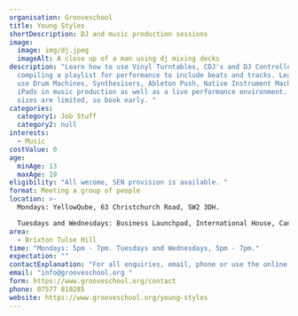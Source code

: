 ```yaml
---
organisation: Grooveschool
title: Young Styles
shortDescription: DJ and music production sessions
image:
  image: img/dj.jpeg
  imageAlt: A close up of a man using dj mixing decks
description: "Learn how to use Vinyl Turntables, CDJ's and DJ Controllers,
  compiling a playlist for performance to include beats and tracks. Learn how to
  use Drum Machines, Synthesisers, Ableton Push, Native Instrument Machine and
  iPads in music production as well as a live performance environment. Class
  sizes are limited, so book early. "
categories:
  category1: Job Stuff
  category2: null
interests:
  - Music
costValue: 0
age:
  minAge: 13
  maxAge: 19
eligibility: "All wecome, SEN provision is available. "
format: Meeting a group of people
location: >-
  Mondays: YellowQube, 63 Christchurch Road, SW2 3DH. 

  Tuesdays and Wednesdays: Business Launchpad, International House, Canterbury Cres, Brixton, London SW9 7QD. 
area:
  - Brixton Tulse Hill
time: "Mondays: 5pm - 7pm. Tuesdays and Wednesdays, 5pm - 7pm."
expectation: ""
contactExplanation: "For all enquiries, email, phone or use the online form. "
email: "info@grooveschool.org "
form: https://www.grooveschool.org/contact
phone: 07577 810285
website: https://www.grooveschool.org/young-styles
---
```

